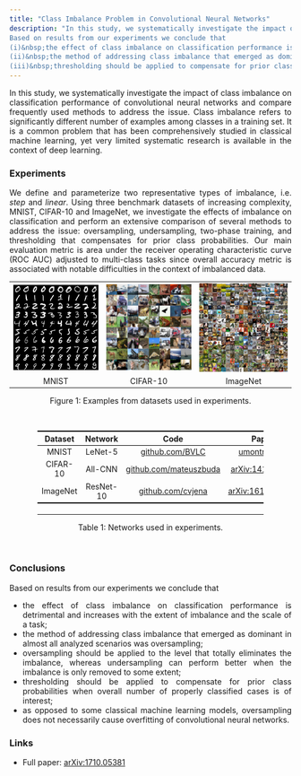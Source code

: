 ```yaml
---
title: "Class Imbalance Problem in Convolutional Neural Networks"
description: "In this study, we systematically investigate the impact of class imbalance on classification performance of convolutional neural networks (CNNs) and compare perform an extensive comparison of several methods to address the issue.
Based on results from our experiments we conclude that
(i)&nbsp;the effect of class imbalance on classification performance is detrimental;
(ii)&nbsp;the method of addressing class imbalance that emerged as dominant in almost all analyzed scenarios was oversampling;
(iii)&nbsp;thresholding should be applied to compensate for prior class probabilities when overall number of properly classified cases is of interest."
---
```


<style>
p, li {
	text-align: justify
}
</style>


In this study, we systematically investigate the impact of class imbalance on classification performance of convolutional neural networks and compare frequently used methods to address the issue.
Class imbalance refers to significantly different number of examples among classes in a training set.
It is a common problem that has been comprehensively studied in classical machine learning, yet very limited systematic research is available in the context of deep learning.

### Experiments

We define and parameterize two representative types of imbalance, i.e. <i>step</i> and <i>linear</i>.
Using three benchmark datasets of increasing complexity, MNIST, CIFAR-10 and ImageNet, we investigate the effects of imbalance on classification and perform an extensive comparison of several methods to address the issue: oversampling, undersampling, two-phase training, and thresholding that compensates for prior class probabilities.
Our main evaluation metric is area under the receiver operating characteristic curve (ROC AUC) adjusted to multi-class tasks since overall accuracy metric is associated with notable difficulties in the context of imbalanced data.

<center>
<table style="text-align: center;">
	<tr>
		<td>
			<img src="/images/imbalance/mnist.png" alt="MNIST" style="max-height: 200px; width: auto;" />
		</td>
		<td>
			<img src="/images/imbalance/cifar.png" alt="CIFAR-10" style="max-height: 200px; width: auto;" />
		</td>
		<td>
			<img src="/images/imbalance/imagenet.jpg" alt="ImageNet" style="max-height: 200px; width: auto;" />
		</td>
	</tr>
	<tr>
		<td>
			MNIST
		</td>
		<td>
			CIFAR-10
		</td>
		<td>
			ImageNet
		</td>
	</tr>
</table>
Figure 1: Examples from datasets used in experiments.
<p>&nbsp;</p>
</center>

<center>
<table style="text-align: center; width: 80%; border-collapse: collapse;">
	<thead style="border-bottom: 1px solid black; border-top: 2px solid black;">
		<th width="20%">
			Dataset
		</th>
		<th width="20%">
			Network
		</th>
		<th width="20%">
			Code
		</th>
		<th width="20%">
			Paper
		</th>
	</thead>
	<tr>
		<td>
			MNIST
		</td>
		<td>
			LeNet-5
		</td>
		<td>
			<a href="https://github.com/BVLC/caffe/tree/master/examples/mnist">github.com/BVLC</a>
		</td>
		<td>
			<a href="http://www.iro.umontreal.ca/~lisa/bib/pub_subject/finance/pointeurs/lecun-98.pdf">umontreal.ca</a>
		</td>
	</tr>
	<tr>
		<td>
			CIFAR-10
		</td>
		<td>
			All-CNN
		</td>
		<td>
			<a href="https://github.com/mateuszbuda/ALL-CNN">github.com/mateuszbuda</a>
		</td>
		<td>
			<a href="https://arxiv.org/abs/1412.6806">arXiv:1412.6806</a>
		</td>
	</tr>
	<tr style="border-bottom: 2px solid black;">
		<td>
			ImageNet
		</td>
		<td>
			ResNet-10
		</td>
		<td>
			<a href="https://github.com/cvjena/cnn-models">github.com/cvjena</a>
		</td>
		<td>
			<a href="https://arxiv.org/abs/1612.01452">arXiv:1612.01452</a>
		</td>
	</tr>
	<tr>
		<td>
			<p></p>
		</td>
	</tr>
</table>
Table 1: Networks used in experiments.
<p>&nbsp;</p>
</center>

### Conclusions

Based on results from our experiments we conclude that
- the effect of class imbalance on classification performance is detrimental and increases with the extent of imbalance and the scale of a task;
- the method of addressing class imbalance that emerged as dominant in almost all analyzed scenarios was oversampling;
- oversampling should be applied to the level that totally eliminates the imbalance, whereas undersampling can perform better when the imbalance is only removed to some extent;
- thresholding should be applied to compensate for prior class probabilities when overall number of properly classified cases is of interest;
- as opposed to some classical machine learning models, oversampling does not necessarily cause overfitting of convolutional neural networks.

### Links

- Full paper: [arXiv:1710.05381](https://arxiv.org/abs/1710.05381)<br>
